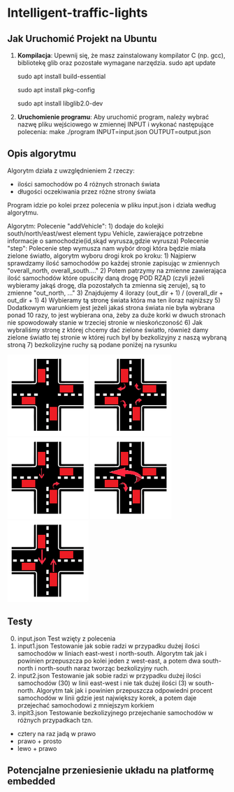 # Intelligent-traffic-lights

## Jak Uruchomić Projekt na Ubuntu
1. **Kompilacja**: Upewnij się, że masz zainstalowany kompilator C (np. gcc), bibliotekę glib oraz pozostałe wymagane narzędzia.
   sudo apt update
   
   sudo apt install build-essential
   
   sudo apt install pkg-config
   
   sudo apt install libglib2.0-dev
   
3. **Uruchomienie programu**: Aby uruchomić program, należy wybrać nazwę pliku wejściowego w zmiennej INPUT i wykonać następujące polecenia:
   make
   ./program INPUT=input.json OUTPUT=output.json
   
## Opis algorytmu

Algorytm działa z uwzględnieniem 2 rzeczy:
- ilości samochodów po 4 różnych stronach świata
- długości oczekiwania przez różne strony świata

Program idzie po kolei przez polecenia w pliku input.json i działa według algorytmu.

Algorytm:
   Polecenie "addVehicle":
      1) dodaje do kolejki south/north/east/west element typu Vehicle, zawierające potrzebne informacje o samochodzie(id,skąd wyrusza,gdzie wyrusza)
   Polecenie "step":
   Polecenie step wymusza nam wybór drogi która będzie miała zielone światło, algorytm wyboru drogi krok po kroku:
      1) Najpierw sprawdzamy ilość samochodów po każdej stronie zapisując w zmiennych "overall_north, overall_south...."
      2) Potem patrzymy na zmienne zawierająca ilość samochodów które opuściły daną drogę POD RZĄD (czyli jeżeli wybieramy jakąś drogę, dla pozostałych ta zmienna się zeruje), są to zmienne "out_north, ..."
      3) Znajdujemy 4 ilorazy (out_dir + 1) / (overall_dir + out_dir + 1)
      4) Wybieramy tą stronę świata która ma ten iloraz najniższy
      5) Dodatkowym warunkiem jest jeżeli jakaś strona świata nie była wybrana ponad 10 razy, to jest wybierana ona, żeby za duże korki w dwuch stronach nie spowodowały stanie w trzeciej stronie w nieskończoność
      6) Jak wybraliśmy stronę z której chcemy dać zielone światło, również damy zielone światło tej stronie w której ruch był by bezkolizyjny z naszą wybraną stroną
      7) bezkolizyjne ruchy są podane poniżej na rysunku

![Skrzyżowanie](img/still.png)
![Wszystkie strony mogą skręcić w prawo](img/rightAll.png)
![Jedna strona skręca w prawo podczas gdy przeciwna jedzie do przodu](img/rightStraight.png)
![Jedna strona skręca w lewo, gdy ta lewa skręca na prawo](img/left.png)
![Przeciwne strony mogą jechać bezkolizyjnie](img/straight.png)

## Testy
0) input.json
Test wzięty z polecenia
2) input1.json
Testowanie jak sobie radzi w przypadku dużej ilości samochodów w liniach east-west i north-south.
Algorytm tak jak i powinien przepuszcza po kolei jeden z west-east, a potem dwa south-north i north-south naraz tworząc bezkolizyjny ruch.
3) input2.json
Testowanie jak sobie radzi w przypadku dużej ilości samochodów (30) w linii east-west i nie tak dużej ilości (3) w south-north.
Algorytm tak jak i powinien przepuszcza odpowiedni procent samochodów w linii gdzie jest największy korek, a potem daje przejechać samochodowi z mniejszym korkiem
4) inpit3.json
Testowanie bezkolizyjnego przejechanie samochodów w różnych przypadkach tzn.
- cztery na raz jadą w prawo
- prawo + prosto
- lewo + prawo

## Potencjalne przeniesienie układu na platformę embedded
